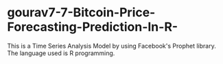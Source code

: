 # gourav7-7-Bitcoin-Price-Forecasting-Prediction-In-R-
This is a Time Series Analysis Model by using Facebook's Prophet library. The language used is R programming.
